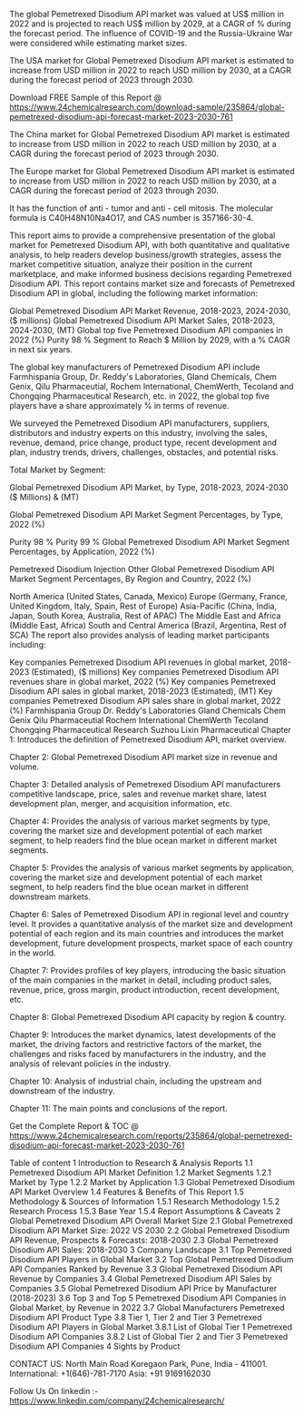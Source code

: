 The global Pemetrexed Disodium API market was valued at US$ million in 2022 and is projected to reach US$ million by 2029, at a CAGR of % during the forecast period. The influence of COVID-19 and the Russia-Ukraine War were considered while estimating market sizes.

The USA market for Global Pemetrexed Disodium API  market is estimated to increase from USD million in 2022 to reach USD million by 2030, at a CAGR during the forecast period of 2023 through 2030.

Download FREE Sample of this Report @ https://www.24chemicalresearch.com/download-sample/235864/global-pemetrexed-disodium-api-forecast-market-2023-2030-761

The China market for Global Pemetrexed Disodium API  market is estimated to increase from USD million in 2022 to reach USD million by 2030, at a CAGR during the forecast period of 2023 through 2030.

The Europe market for Global Pemetrexed Disodium API  market is estimated to increase from USD million in 2022 to reach USD million by 2030, at a CAGR during the forecast period of 2023 through 2030.

It has the function of anti - tumor and anti - cell mitosis. The molecular formula is C40H48N10Na4O17, and CAS number is 357166-30-4.

This report aims to provide a comprehensive presentation of the global market for Pemetrexed Disodium API, with both quantitative and qualitative analysis, to help readers develop business/growth strategies, assess the market competitive situation, analyze their position in the current marketplace, and make informed business decisions regarding Pemetrexed Disodium API. This report contains market size and forecasts of Pemetrexed Disodium API in global, including the following market information:

Global Pemetrexed Disodium API Market Revenue, 2018-2023, 2024-2030, ($ millions)
Global Pemetrexed Disodium API Market Sales, 2018-2023, 2024-2030, (MT)
Global top five Pemetrexed Disodium API companies in 2022 (%)
Purity 98 % Segment to Reach $ Million by 2029, with a % CAGR in next six years.

The global key manufacturers of Pemetrexed Disodium API include Farmhispania Group, Dr. Reddy's Laboratories, Gland Chemicals, Chem Genix, Qilu Pharmaceutial, Rochem International, ChemWerth, Tecoland and Chongqing Pharmaceutical Research, etc. in 2022, the global top five players have a share approximately % in terms of revenue.

We surveyed the Pemetrexed Disodium API manufacturers, suppliers, distributors and industry experts on this industry, involving the sales, revenue, demand, price change, product type, recent development and plan, industry trends, drivers, challenges, obstacles, and potential risks.

Total Market by Segment:

Global Pemetrexed Disodium API Market, by Type, 2018-2023, 2024-2030 ($ Millions) & (MT)

Global Pemetrexed Disodium API Market Segment Percentages, by Type, 2022 (%)

Purity 98 %
Purity 99 %
Global Pemetrexed Disodium API Market Segment Percentages, by Application, 2022 (%)

Pemetrexed Disodium Injection
Other
Global Pemetrexed Disodium API Market Segment Percentages, By Region and Country, 2022 (%)

North America (United States, Canada, Mexico)
Europe (Germany, France, United Kingdom, Italy, Spain, Rest of Europe)
Asia-Pacific (China, India, Japan, South Korea, Australia, Rest of APAC)
The Middle East and Africa (Middle East, Africa)
South and Central America (Brazil, Argentina, Rest of SCA)
The report also provides analysis of leading market participants including:

Key companies Pemetrexed Disodium API revenues in global market, 2018-2023 (Estimated), ($ millions)
Key companies Pemetrexed Disodium API revenues share in global market, 2022 (%)
Key companies Pemetrexed Disodium API sales in global market, 2018-2023 (Estimated), (MT)
Key companies Pemetrexed Disodium API sales share in global market, 2022 (%)
Farmhispania Group
Dr. Reddy's Laboratories
Gland Chemicals
Chem Genix
Qilu Pharmaceutial
Rochem International
ChemWerth
Tecoland
Chongqing Pharmaceutical Research
Suzhou Lixin Pharmaceutical
Chapter 1: Introduces the definition of Pemetrexed Disodium API, market overview.

Chapter 2: Global Pemetrexed Disodium API market size in revenue and volume.

Chapter 3: Detailed analysis of Pemetrexed Disodium API manufacturers competitive landscape, price, sales and revenue market share, latest development plan, merger, and acquisition information, etc.

Chapter 4: Provides the analysis of various market segments by type, covering the market size and development potential of each market segment, to help readers find the blue ocean market in different market segments.

Chapter 5: Provides the analysis of various market segments by application, covering the market size and development potential of each market segment, to help readers find the blue ocean market in different downstream markets.

Chapter 6: Sales of Pemetrexed Disodium API in regional level and country level. It provides a quantitative analysis of the market size and development potential of each region and its main countries and introduces the market development, future development prospects, market space of each country in the world.

Chapter 7: Provides profiles of key players, introducing the basic situation of the main companies in the market in detail, including product sales, revenue, price, gross margin, product introduction, recent development, etc.

Chapter 8: Global Pemetrexed Disodium API capacity by region & country.

Chapter 9: Introduces the market dynamics, latest developments of the market, the driving factors and restrictive factors of the market, the challenges and risks faced by manufacturers in the industry, and the analysis of relevant policies in the industry.

Chapter 10: Analysis of industrial chain, including the upstream and downstream of the industry.

Chapter 11: The main points and conclusions of the report.

Get the Complete Report & TOC @ https://www.24chemicalresearch.com/reports/235864/global-pemetrexed-disodium-api-forecast-market-2023-2030-761

Table of content
1 Introduction to Research & Analysis Reports
1.1 Pemetrexed Disodium API Market Definition
1.2 Market Segments
1.2.1 Market by Type
1.2.2 Market by Application
1.3 Global Pemetrexed Disodium API Market Overview
1.4 Features & Benefits of This Report
1.5 Methodology & Sources of Information
1.5.1 Research Methodology
1.5.2 Research Process
1.5.3 Base Year
1.5.4 Report Assumptions & Caveats
2 Global Pemetrexed Disodium API Overall Market Size
2.1 Global Pemetrexed Disodium API Market Size: 2022 VS 2030
2.2 Global Pemetrexed Disodium API Revenue, Prospects & Forecasts: 2018-2030
2.3 Global Pemetrexed Disodium API Sales: 2018-2030
3 Company Landscape
3.1 Top Pemetrexed Disodium API Players in Global Market
3.2 Top Global Pemetrexed Disodium API Companies Ranked by Revenue
3.3 Global Pemetrexed Disodium API Revenue by Companies
3.4 Global Pemetrexed Disodium API Sales by Companies
3.5 Global Pemetrexed Disodium API Price by Manufacturer (2018-2023)
3.6 Top 3 and Top 5 Pemetrexed Disodium API Companies in Global Market, by Revenue in 2022
3.7 Global Manufacturers Pemetrexed Disodium API Product Type
3.8 Tier 1, Tier 2 and Tier 3 Pemetrexed Disodium API Players in Global Market
3.8.1 List of Global Tier 1 Pemetrexed Disodium API Companies
3.8.2 List of Global Tier 2 and Tier 3 Pemetrexed Disodium API Companies
4 Sights by Product

CONTACT US:
North Main Road Koregaon Park, Pune, India - 411001.
International: +1(646)-781-7170
Asia: +91 9169162030

Follow Us On linkedin :- https://www.linkedin.com/company/24chemicalresearch/
